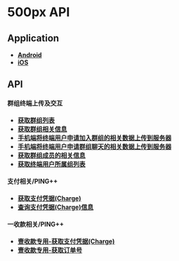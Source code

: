 # 500px API

## Application

- **[Android](https://github.com/birdcopy/Android-Birdcopy-Application)**
- **[iOS](https://github.com/birdcopy/IOS-BirdCopy-Application)**

## API

#### 群组终端上传及交互

- **[获取群组列表](https://github.com/birdcopy/BirdCopy-Web-Server/blob/master/API/group/ga_get_gp_list_from_tn.md)**
- **[获取群组相关信息](https://github.com/birdcopy/BirdCopy-Web-Server/blob/master/API/group/ga_get_gp_info_from_tn.md)**
- **[手机端将终端用户申请加入群组的相关数据上传到服务器](https://github.com/birdcopy/BirdCopy-Web-Server/blob/master/API/group/ga_apply_member_from_tn.md)**
- **[手机端将终端用户申请群组聊天的相关数据上传到服务器](https://github.com/birdcopy/BirdCopy-Web-Server/blob/master/API/group/ga_apply_rcgp_from_tn.md)**
- **[获取群组成员的相关信息](https://github.com/birdcopy/BirdCopy-Web-Server/blob/master/API/group/ga_get_member_info_from_tn.md)**
- **[获取终端用户所属组列表](https://github.com/birdcopy/BirdCopy-Web-Server/blob/master/API/group/ga_get_member_gplist_from_tn.md)**

#### 支付相关/PING++

- **[获取支付凭据(Charge)](https://github.com/birdcopy/BirdCopy-Web-Server/blob/master/API/pay/pa_get_charge_from_tn.md)**
- **[查询支付凭据(Charge)信息](https://github.com/birdcopy/BirdCopy-Web-Server/blob/master/API/pay/pa_que_charge_from_tn.md)**


#### 一收款相关/PING++

- **[壹收款专用-获取支付凭据(Charge)](https://github.com/birdcopy/BirdCopy-Web-Server/blob/master/API/pay/pa_get_o_charge_from_tn.md)**
- **[壹收款专用-获取订单号](https://github.com/birdcopy/BirdCopy-Web-Server/blob/master/API/pay/pa_get_on_from_tn.md)**


